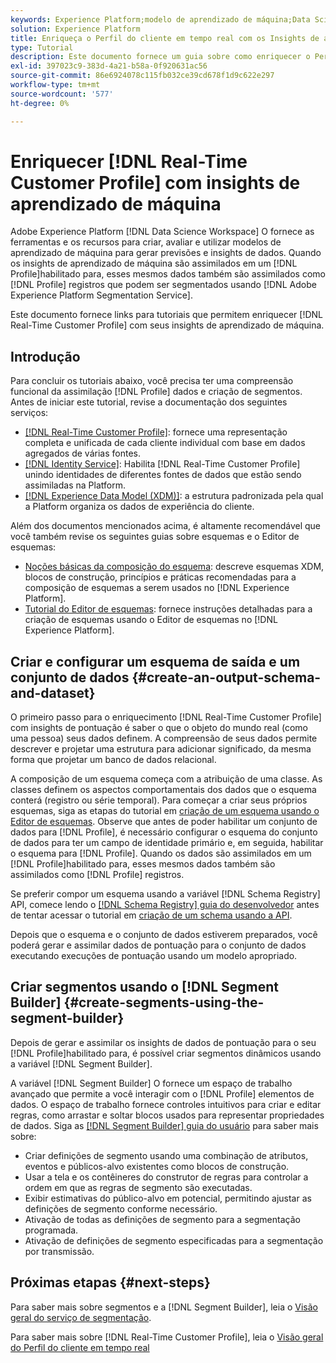 ```yaml
---
keywords: Experience Platform;modelo de aprendizado de máquina;Data Science Workspace;Perfil do cliente em tempo real;tópicos populares;insights de aprendizado de máquina
solution: Experience Platform
title: Enriqueça o Perfil do cliente em tempo real com os Insights de aprendizado de máquina
type: Tutorial
description: Este documento fornece um guia sobre como enriquecer o Perfil do cliente em tempo real com insights de aprendizado de máquina.
exl-id: 397023c9-383d-4a21-b58a-0f920631ac56
source-git-commit: 86e6924078c115fb032ce39cd678f1d9c622e297
workflow-type: tm+mt
source-wordcount: '577'
ht-degree: 0%

---
```


# Enriquecer [!DNL Real-Time Customer Profile] com insights de aprendizado de máquina

Adobe Experience Platform [!DNL Data Science Workspace] O fornece as ferramentas e os recursos para criar, avaliar e utilizar modelos de aprendizado de máquina para gerar previsões e insights de dados. Quando os insights de aprendizado de máquina são assimilados em um [!DNL Profile]habilitado para, esses mesmos dados também são assimilados como [!DNL Profile] registros que podem ser segmentados usando [!DNL Adobe Experience Platform Segmentation Service].

Este documento fornece links para tutoriais que permitem enriquecer [!DNL Real-Time Customer Profile] com seus insights de aprendizado de máquina.

## Introdução

Para concluir os tutoriais abaixo, você precisa ter uma compreensão funcional da assimilação [!DNL Profile] dados e criação de segmentos. Antes de iniciar este tutorial, revise a documentação dos seguintes serviços:

- [[!DNL Real-Time Customer Profile]](../../profile/home.md): fornece uma representação completa e unificada de cada cliente individual com base em dados agregados de várias fontes.
- [[!DNL Identity Service]](../../identity-service/home.md): Habilita [!DNL Real-Time Customer Profile] unindo identidades de diferentes fontes de dados que estão sendo assimiladas na Platform.
- [[!DNL Experience Data Model (XDM)]](../../xdm/home.md): a estrutura padronizada pela qual a Platform organiza os dados de experiência do cliente.

Além dos documentos mencionados acima, é altamente recomendável que você também revise os seguintes guias sobre esquemas e o Editor de esquemas:

- [Noções básicas da composição do esquema](../../xdm/schema/composition.md): descreve esquemas XDM, blocos de construção, princípios e práticas recomendadas para a composição de esquemas a serem usados no [!DNL Experience Platform].
- [Tutorial do Editor de esquemas](../../xdm/tutorials/create-schema-ui.md): fornece instruções detalhadas para a criação de esquemas usando o Editor de esquemas no [!DNL Experience Platform].

## Criar e configurar um esquema de saída e um conjunto de dados {#create-an-output-schema-and-dataset}

O primeiro passo para o enriquecimento [!DNL Real-Time Customer Profile] com insights de pontuação é saber o que o objeto do mundo real (como uma pessoa) seus dados definem. A compreensão de seus dados permite descrever e projetar uma estrutura para adicionar significado, da mesma forma que projetar um banco de dados relacional.

A composição de um esquema começa com a atribuição de uma classe. As classes definem os aspectos comportamentais dos dados que o esquema conterá (registro ou série temporal). Para começar a criar seus próprios esquemas, siga as etapas do tutorial em [criação de um esquema usando o Editor de esquemas](../../xdm/tutorials/create-schema-ui.md). Observe que antes de poder habilitar um conjunto de dados para [!DNL Profile], é necessário configurar o esquema do conjunto de dados para ter um campo de identidade primário e, em seguida, habilitar o esquema para [!DNL Profile]. Quando os dados são assimilados em um [!DNL Profile]habilitado para, esses mesmos dados também são assimilados como [!DNL Profile] registros.

Se preferir compor um esquema usando a variável [!DNL Schema Registry] API, comece lendo o [[!DNL Schema Registry] guia do desenvolvedor](../../xdm/api/getting-started.md) antes de tentar acessar o tutorial em [criação de um schema usando a API](../../xdm/tutorials/create-schema-api.md).

Depois que o esquema e o conjunto de dados estiverem preparados, você poderá gerar e assimilar dados de pontuação para o conjunto de dados executando execuções de pontuação usando um modelo apropriado.

## Criar segmentos usando o [!DNL Segment Builder] {#create-segments-using-the-segment-builder}

Depois de gerar e assimilar os insights de dados de pontuação para o seu [!DNL Profile]habilitado para, é possível criar segmentos dinâmicos usando a variável [!DNL Segment Builder].

A variável [!DNL Segment Builder] O fornece um espaço de trabalho avançado que permite a você interagir com o [!DNL Profile] elementos de dados. O espaço de trabalho fornece controles intuitivos para criar e editar regras, como arrastar e soltar blocos usados para representar propriedades de dados. Siga as [[!DNL Segment Builder] guia do usuário](../../segmentation/ui/segment-builder.md) para saber mais sobre:

- Criar definições de segmento usando uma combinação de atributos, eventos e públicos-alvo existentes como blocos de construção.
- Usar a tela e os contêineres do construtor de regras para controlar a ordem em que as regras de segmento são executadas.
- Exibir estimativas do público-alvo em potencial, permitindo ajustar as definições de segmento conforme necessário.
- Ativação de todas as definições de segmento para a segmentação programada.
- Ativação de definições de segmento especificadas para a segmentação por transmissão.

## Próximas etapas {#next-steps}

Para saber mais sobre segmentos e a [!DNL Segment Builder], leia o [Visão geral do serviço de segmentação](../../segmentation/home.md).

Para saber mais sobre [!DNL Real-Time Customer Profile], leia o [Visão geral do Perfil do cliente em tempo real](../../profile/home.md)
